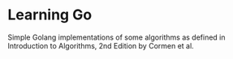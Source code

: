 # Learning Go

Simple Golang implementations of some algorithms as defined in Introduction to Algorithms, 2nd Edition by Cormen et al.
